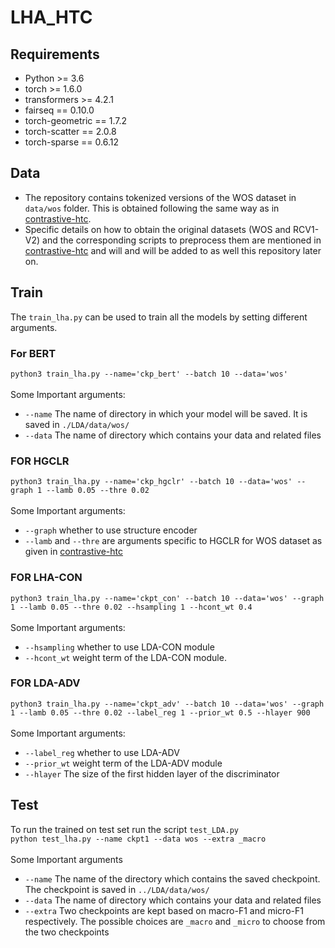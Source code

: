 # LHA_HTC

## Requirements
- Python >= 3.6
- torch >= 1.6.0
- transformers >= 4.2.1
- fairseq == 0.10.0
- torch-geometric == 1.7.2
- torch-scatter == 2.0.8
- torch-sparse == 0.6.12

## Data
- The repository contains tokenized versions of the WOS dataset in `data/wos` folder. This is obtained following the same way as in [contrastive-htc](https://github.com/wzh9969/contrastive-htc#preprocess).
- Specific details on how to obtain the original datasets (WOS and RCV1-V2) and the corresponding scripts  to preprocess them are mentioned in [contrastive-htc](https://github.com/wzh9969/contrastive-htc#preprocess) and will 
   and will be added to as well this repository later on.

## Train
The `train_lha.py` can be used to train all the models by setting different arguments.  

### For BERT 
`python3 train_lha.py --name='ckp_bert' --batch 10 --data='wos'` </br> </br>
Some Important arguments: </br>
- `--name` The name of directory in which your model will be saved. It is saved in `./LDA/data/wos/`
- `--data` The name of directory which contains your data and related files
###  FOR HGCLR 
`python3 train_lha.py --name='ckp_hgclr' --batch 10 --data='wos' --graph 1 --lamb 0.05 --thre 0.02` </br>
</br>
Some Important arguments: </br>
- `--graph` whether to use structure encoder
- `--lamb` and `--thre` are arguments specific to HGCLR for WOS dataset as given in [contrastive-htc](https://github.com/wzh9969/contrastive-htc#reproducibility)
### FOR LHA-CON
`python3 train_lha.py --name='ckpt_con' --batch 10 --data='wos' --graph 1 --lamb 0.05 --thre 0.02 --hsampling 1 --hcont_wt 0.4` </br>
</br>
Some Important arguments: </br>
- `--hsampling` whether to use LDA-CON module
-  `--hcont_wt` weight term of the LDA-CON module.
### FOR LDA-ADV
`python3 train_lha.py --name='ckpt_adv' --batch 10 --data='wos' --graph 1 --lamb 0.05 --thre 0.02 --label_reg 1 --prior_wt 0.5 --hlayer 900` </br> </br>
Some Important arguments: </br>
- `--label_reg` whether to use LDA-ADV
-  `--prior_wt` weight term of the LDA-ADV module
-  `--hlayer` The size of the first  hidden layer of the discriminator


## Test
To run the trained on test set run the script `test_LDA.py` </br> 
`python test_lha.py --name ckpt1 --data wos --extra _macro` </br> </br>
Some Important arguments
- `--name` The name of the directory which contains the saved checkpoint. The checkpoint is saved in `../LDA/data/wos/`
- `--data` The name of directory which contains your data and related files
- `--extra` Two checkpoints are kept based on macro-F1 and micro-F1 respectively. The possible choices are  `_macro` and `_micro` to choose from the two checkpoints

